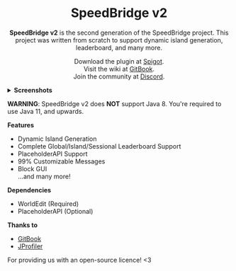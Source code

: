 <div align="center">
  <h1>SpeedBridge v2</h1>
  <p><b>SpeedBridge v2</b> is the second generation of the SpeedBridge project. This project was written from scratch to support dynamic island generation, leaderboard, and many more.</p>
</div>
  
<div align="center">
  <p>Download the plugin at <a href="https://www.spigotmc.org/resources/speedbridge-v2.100619/">Spigot</a>.<br/>
  Visit the wiki at <a href="https://tofpu.gitbook.io/speedbridge-v2/">GitBook</a>.<br/>
  Join the community at <a href="https://discord.gg/cDQjsHugPw">Discord</a>.</p>
</div>
  
<details>
  <summary><b>Screenshots</b></summary>
    
  <img width="70%" height="70%" src="https://cdn.discordapp.com/attachments/761714903978475540/952636041490210897/2022-03-13_20.33.15.png"/>
  <img width="70%" height="70%" src="https://cdn.discordapp.com/attachments/761714903978475540/952674419979980851/2022-03-13_23.07.46.png"/>
</details>

__WARNING__: SpeedBridge v2 does __NOT__ support Java 8. You're required to use Java 11, and upwards. 

__Features__
- Dynamic Island Generation
- Complete Global/Island/Sessional Leaderboard Support
- PlaceholderAPI Support
- 99% Customizable Messages
- Block GUI   
...and many more!

__Dependencies__
- WorldEdit (Required)
- PlaceholderAPI (Optional)

__Thanks to__
- [GitBook](https://gitbook.com)
- [JProfiler](https://www.ej-technologies.com/products/jprofiler/overview.html)

For providing us with an open-source licence! <3
